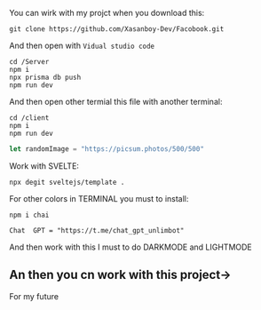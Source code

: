 You can wirk with my projct when you download this:
``` shell
git clone https://github.com/Xasanboy-Dev/Facobook.git
```
And then open with ```Vidual studio code```
```shell
cd /Server
npm i
npx prisma db push
npm run dev
```
And then open other termial this file with another terminal:
```
cd /client
npm i
npm run dev
```
```ts
let randomImage = "https://picsum.photos/500/500"
```


Work with SVELTE:
```shell
npx degit sveltejs/template .
```

For other colors in TERMINAL you must to install:
```shell
npm i chai
```
```shell
Chat  GPT = "https://t.me/chat_gpt_unlimbot"
```
And then work with this
I must to do DARKMODE and LIGHTMODE
## An then you cn work with this project→
For my future
